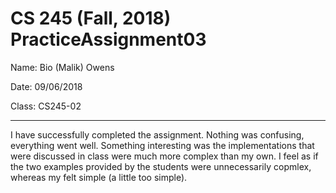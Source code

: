 # CS 245 (Fall, 2018) PracticeAssignment03

Name: Bio (Malik) Owens

Date: 09/06/2018

Class: CS245-02

-----------------------------------------------------------------------------------------------------------------------------

I have successfully completed the assignment. Nothing was confusing, everything went well. Something interesting was the implementations that were discussed in class were much more complex than my own. I feel as if the two examples provided by the students were unnecessarily copmlex, whereas my felt simple (a little too simple).
